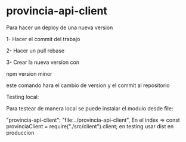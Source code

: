 # provincia-api-client

Para hacer un deploy de una nueva version

1- Hacer el commit del trabajo

2- Hacer un pull rebase

3- Crear la nueva version con 

npm version minor

este comando hara el cambio de version y el commit al repositorio


Testing local:

Para testear de manera local se puede instalar el modulo desde file:

"provincia-api-client": "file:../provincia-api-client",
En el index => const provinciaClient = require("./src/client").client; en testing usar dist en produccion 